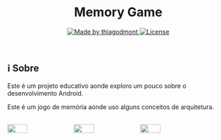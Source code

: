 <h1 align="center">Memory Game</h1>

<p align="center">

  <a href="https://www.linkedin.com/in/thiago-monteiro-dolabella-74822231/">
    <img alt="Made by thiagodmont" src="https://img.shields.io/badge/made%20by-thiagodmont-brightgreen">
  </a>

  <a href="LICENSE">
    <img alt="License" src="https://img.shields.io/badge/license-MIT-%23F8952D">
  </a>
  
</p>

<br/>

## :information_source: Sobre

Este é um projeto educativo aonde exploro um pouco sobre o desenvolvimento Android.

Este é um jogo de memória aonde uso alguns conceitos de arquitetura.

<br/>

<div style="display: flex;">
  <img src="https://dolabellabucket.s3.sa-east-1.amazonaws.com/Screenshot_20210614-124548_Memory+Game.jpg" width="30%" />
  <img src="https://dolabellabucket.s3.sa-east-1.amazonaws.com/Screenshot_20210614-124554_Memory+Game.jpg" width="30%" />
  <img src="https://dolabellabucket.s3.sa-east-1.amazonaws.com/Screenshot_20210614-124610_Memory+Game.jpg" width="30%" />
</div>

<br/>
